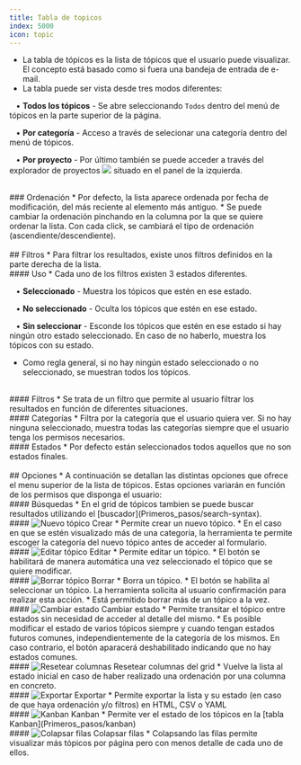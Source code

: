```yaml
---
title: Tabla de topicos
index: 5000
icon: topic
---
```

* La tabla de tópicos es la lista de tópicos que el usuario puede visualizar. El concepto está basado como si fuera una bandeja de entrada de e-mail.
* La tabla puede ser vista desde tres modos diferentes: <br />

&nbsp; &nbsp;• **Todos los tópicos** - Se abre seleccionando `Todos` dentro del menú de tópicos en la parte superior de la página.  <br />

&nbsp; &nbsp;• **Por categoría** - Acceso a través de selecionar una categoría dentro del menú de tópicos. <br />

&nbsp; &nbsp;• **Por proyecto** - Por último también se puede acceder a través del explorador de proyectos <img src="/static/images/icons/project.png" /> situado en el panel de la izquierda.

<br />
### Ordenación 
* Por defecto, la lista aparece ordenada por fecha de modificación, del más reciente al elemento más antiguo.
* Se puede cambiar la ordenación pinchando en la columna por la que se quiere ordenar la lista. Con cada click, se cambiará el tipo de ordenación (ascendiente/descendiente).

<br />
<br />
## Filtros
* Para filtrar los resultados, existe unos filtros definidos en la parte derecha de la lista.

<br />
#### Uso
* Cada uno de los filtros existen 3 estados diferentes. <br />


&nbsp; &nbsp;• **Seleccionado** - Muestra los tópicos que estén en ese estado. <br />

&nbsp; &nbsp;• **No seleccionado** - Oculta los tópicos que estén en ese estado. <br />

&nbsp; &nbsp;• **Sin seleccionar** - Esconde los tópicos que estén en ese estado si hay ningún otro estado seleccionado. En caso de no haberlo, muestra los tópicos con su estado.

* Como regla general, si no hay ningún estado seleccionado o no seleccionado, se muestran todos los tópicos.

<br />
#### Filtros
* Se trata de un filtro que permite al usuario filtrar los resultados en función de diferentes situaciones.

<br />
#### Categorías
* Filtra por la categoría que el usuario quiera ver. Si no hay ninguna seleccionado, muestra todas las categorías siempre que el usuario tenga los permisos necesarios.

<br />
#### Estados
* Por defecto están seleccionados todos aquellos que no son estados finales.


<br />
<br />
## Opciones
* A continuación se detallan las distintas opciones que ofrece el menu superior de la lista de tópicos. Estas opciones variarán en función de los permisos que disponga el usuario:

<br />
#### Búsquedas
* En el grid de tópicos tambien se puede buscar resultados utilizando el [buscador](Primeros_pasos/search-syntax).

<br /> 
#### <img src = "/static/images/icons/add.gif" alt='Nuevo tópico' /> Crear
* Permite crear un nuevo tópico.
* En el caso en que se estén visualizado más de una categoria, la herramienta te permite escoger la categoría del nuevo tópico antes de acceder al formulario.

<br />
#### <img src = "/static/images/icons/edit.gif" alt='Editar tópico' /> Editar
* Permite editar un tópico.
* El botón se habilitará de manera automática una vez seleccionado el tópico que se quiere modificar.

<br />
#### <img src = "/static/images/icons/delete_.png" alt='Borrar tópico' /> Borrar
* Borra un tópico.
* El botón se habilita al seleccionar un tópico. La herramienta solicita al usuario confirmación para realizar esta acción.
* Está permitido borrar más de un tópico a la vez.

<br />
#### <img src = "/static/images/icons/state.gif" alt='Cambiar estado' /> Cambiar estado
* Permite transitar el tópico entre estados sin necesidad de acceder al detalle del mismo.
* Es posible modificar el estado de varios tópicos siempre y cuando tengan estados futuros comunes, independientemente de la categoría de los mismos. En caso contrario, el botón aparacerá deshabilitado indicando que no hay estados comunes.

<br />
#### <img src = "/static/images/icons/reset-grey.png" alt='Resetear columnas' /> Resetear columnas del grid
* Vuelve la lista al estado inicial en caso de haber realizado una ordenación por una columna en concreto.

<br />
#### <img src = "/static/images/icons/exports.png" alt='Exportar' /> Exportar
* Permite exportar la lista y su estado (en caso de que haya ordenación y/o filtros) en HTML, CSV o YAML 

<br />
#### <img src = "/static/images/icons/kanban.png" alt='Kanban' /> Kanban
* Permite ver el estado de los tópicos en la [tabla Kanban](Primeros_pasos/kanban)


<br />
####  <img src = "/static/images/icons/updown_.gif" alt='Colapsar filas' /> Colapsar filas
* Colapsando las filas permite visualizar más tópicos por página pero con menos detalle de cada uno de ellos.